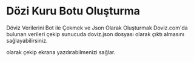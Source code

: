 # Dözi Kuru Botu Oluşturma
Döviz Verilerini Bot ile Çekmek ve Json Olarak Oluşturmak
Doviz.com'da bulunan verileri çekip sunucuda doviz.json dosyası olarak çıktı almasını sağlayabilirsiniz.

 olarak çekip ekrana yazdırabilmenizi sağlar.
